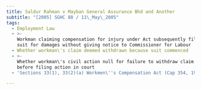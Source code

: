 ```yaml
---
title: Saldur Rahman v Mayban General Assurance Bhd and Another
subtitle: "[2005] SGHC 88 / 11\_May\_2005"
tags:
  - Employment Law
  - >-
    Workman claiming compensation for injury under Act subsequently filing civil
    suit for damages without giving notice to Commissioner for Labour
  - Whether workman\'s claim deemed withdrawn because suit commenced
  - >-
    Whether workman\'s civil action null for failure to withdraw claim under Act
    before filing action in court
  - 'Sections 33(1), 33(2)(a) Workmen\''s Compensation Act (Cap 354, 1998 Rev Ed)'

---
```


